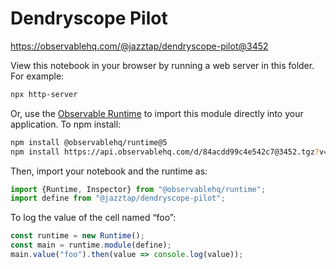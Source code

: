 # Dendryscope Pilot

https://observablehq.com/@jazztap/dendryscope-pilot@3452

View this notebook in your browser by running a web server in this folder. For
example:

~~~sh
npx http-server
~~~

Or, use the [Observable Runtime](https://github.com/observablehq/runtime) to
import this module directly into your application. To npm install:

~~~sh
npm install @observablehq/runtime@5
npm install https://api.observablehq.com/d/84acdd99c4e542c7@3452.tgz?v=3
~~~

Then, import your notebook and the runtime as:

~~~js
import {Runtime, Inspector} from "@observablehq/runtime";
import define from "@jazztap/dendryscope-pilot";
~~~

To log the value of the cell named “foo”:

~~~js
const runtime = new Runtime();
const main = runtime.module(define);
main.value("foo").then(value => console.log(value));
~~~
